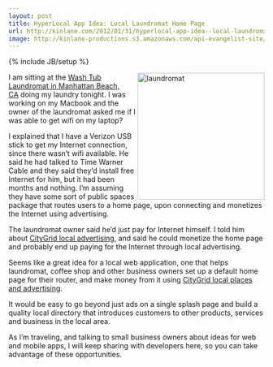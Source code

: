 ```yaml
---
layout: post
title: HyperLocal App Idea: Local Laundromat Home Page
url: http://kinlane.com/2012/01/31/hyperlocal-app-idea--local-laundromat-home-page/
image: http://kinlane-productions.s3.amazonaws.com/api-evangelist-site/blog/laundromat.JPG
---
```

{% include JB/setup %}
<p>
     <a href="http://losangeles.citysearch.com/profile/140772/manhattan_beach_ca/wash_tub.html"><img class="aligncenter size-medium wp-image-568" title="laundromat" src="http://www.citygridmedia.com/developer/wp-content/uploads/2012/01/laundromat-300x240.jpg"  width="250" align="right"></a>I am sitting at the <a title="Wash Tub Laundromat in Manhattan Beach, CA" href="http://losangeles.citysearch.com/profile/140772/manhattan_beach_ca/wash_tub.html">Wash Tub Laundromat in Manhattan Beach, CA</a> doing my laundry tonight. I was working on my Macbook and the owner of the laundromat asked me if I was able to get wifi on my laptop?
</p>
<p>
     I explained that I have a Verizon USB stick to get my Internet connection, since there wasn’t wifi available. He said he had talked to Time Warner Cable and they said they’d install free Internet for him, but it had been months and nothing. I’m assuming they have some sort of public spaces package that routes users to a home page, upon connecting and monetizes the Internet using advertising.
</p>
<p>
     The laundromat owner said he’d just pay for Internet himself. I told him about <a title="CityGrid Local Advertising" href="http://docs.citygridmedia.com/display/citygridv2/Ads+by+CityGrid">CityGrid local advertising,</a> and said he could monetize the home page and probably end up paying for the Internet through local advertising.
</p>
<p>
     Seems like a great idea for a local web application, one that helps laundromat, coffee shop and other business owners set up a default home page for their router, and make money from it using <a title="CityGrid Places and Advertising" href="http://developer.citygridmedia.com/">CityGrid local places and advertising</a>.
</p>
<p>
     It would be easy to go beyond just ads on a single splash page and build a quality local directory that introduces customers to other products, services and business in the local area.
</p>
<p>
     As I’m traveling, and talking to small business owners about ideas for web and mobile apps, I will keep sharing with developers here, so you can take advantage of these opportunities.
</p>